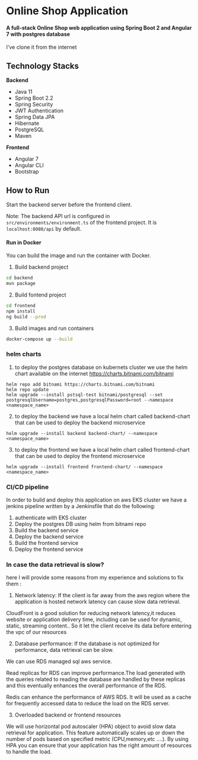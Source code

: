 # Online Shop Application

#### A full-stack Online Shop web application using Spring Boot 2 and Angular 7 with postgres database 
I've clone it from the internet 
## Technology Stacks
**Backend**
  - Java 11
  - Spring Boot 2.2
  - Spring Security
  - JWT Authentication
  - Spring Data JPA
  - Hibernate
  - PostgreSQL
  - Maven

**Frontend**
  - Angular 7
  - Angular CLI
  - Bootstrap

## How to  Run

Start the backend server before the frontend client.  

  
Note: The backend API url is configured in `src/environments/environment.ts` of the frontend project. It is `localhost:8080/api` by default.
  
#### Run in Docker
You can build the image and run the container with Docker. 
1. Build backend project
```bash
cd backend
mvn package
```
2. Build fontend project
```bash
cd frontend
npm install
ng build --prod
```
3. Build images and run containers
```bash
docker-compose up --build
```
### helm charts 
1. to deploy the postgres database on kubernets cluster we use the helm chart available on the internet https://charts.bitnami.com/bitnami
```
helm repo add bitnami https://charts.bitnami.com/bitnami
helm repo update 
helm upgrade --install pstsql-test bitnami/postgresql --set postgresqlUsername=postgres,postgresqlPassword=root --namespace <namespace_name>
```

2. to deploy the backend we have a local helm chart called backend-chart that can be used to deploy the backend microservice 
```
helm upgrade --install backend backend-chart/ --namespace <namespace_name>
```
3. to deploy the frontend we have a local helm chart called frontend-chart that can be used to deploy the frontend microservice 
```
helm upgrade --install frontend frontend-chart/ --namespace <namespace_name>
```

### CI/CD pipeline
In order to build and deploy this application on aws EKS cluster we have a jenkins pipeline written by a Jenkinsfile that do the following:

1. authenticate with EKS cluster 
2. Deploy the postgres DB using helm from bitnami repo 
3. Build the backend service
4. Deploy the backend service
5. Build the frontend service 
6. Deploy the frontend service 

### In case the data retrieval is slow?

here I will provide some reasons from my experience and solutions to fix them :
1. Network latency: If the client is far away from the aws region where the application is hosted network latency can cause slow data retrieval.

CloudFront is a good solution for reducing network latency,it reduces website or application delivery time, including can be used for dynamic, static, streaming content.. So it let the client receive its data before entering the vpc of our resources 

2. Database performance: If the database is not optimized for performance, data retrieval can be slow.

We can use RDS managed sql aws service.

Read replicas for RDS can improve performance.The load generated with the queries related to reading the database are handled by these replicas and this eventually enhances the overall performance of the RDS.

Redis can enhance the performance of AWS RDS. It will be used as a cache for frequently accessed data to reduce the load on the RDS server.

3. Overloaded backend or frontend resources 

We will use horizontal pod autoscaler (HPA) object to avoid slow data retrieval for application. This feature automatically scales up or down the number of pods based on specified metric (CPU,memory,etc ….). By using HPA  you can ensure that your application has the right amount of resources to handle the load.




